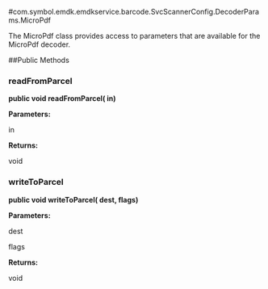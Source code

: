 #com.symbol.emdk.emdkservice.barcode.SvcScannerConfig.DecoderParams.MicroPdf

The MicroPdf class provides access to parameters that are available
 for the MicroPdf decoder.



##Public Methods

### readFromParcel

**public void readFromParcel( in)**



**Parameters:**

in

**Returns:**

void

### writeToParcel

**public void writeToParcel( dest,  flags)**



**Parameters:**

dest

flags

**Returns:**

void

